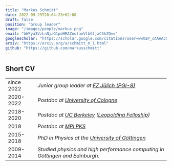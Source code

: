 ```yaml
---
title: "Markus Schmitt"
date: 2022-09-29T20:04:23+02:00
draft: false
position: "Group leader"
image: "/images/people/markus.png"
email: "bWFya3VzLnNjaG1pdHRAZnotanVlbGljaC5kZQ=="
googlescholar: "https://scholar.google.com/citations?user=wwXaP_cAAAAJ&hl=de"
arxiv: "https://arxiv.org/a/schmitt_m_1.html"
github: "https://github.com/markusschmitt"
---
```


## Short CV
|          |                                                                           |
|:----------|:---------------------------------------------------------------------------|
|since 2022 | *Junior group leader at [FZ Jülich (PGI-8)](https://www.fz-juelich.de/de/pgi/pgi-8)* |
|2020-2022  | *Postdoc at [University of Cologne](https://www.thp.uni-koeln.de)*                            |
|2018-2020  | *Postdoc at [UC Berkeley](https://cmt.berkeley.edu/) ([Leopoldina Felloship](https://www.leopoldina.org))*|
|2018       | *Postdoc at [MPI PKS](https://www.pks.mpg.de)*                                                |
|2015-2018  | *PhD in Physics at the [University of Göttingen](https://www.theorie.physik.uni-goettingen.de)*                                           |
|2009-2014  | *Studied physics and high performance computing in Göttingen and Edinburgh.*|
